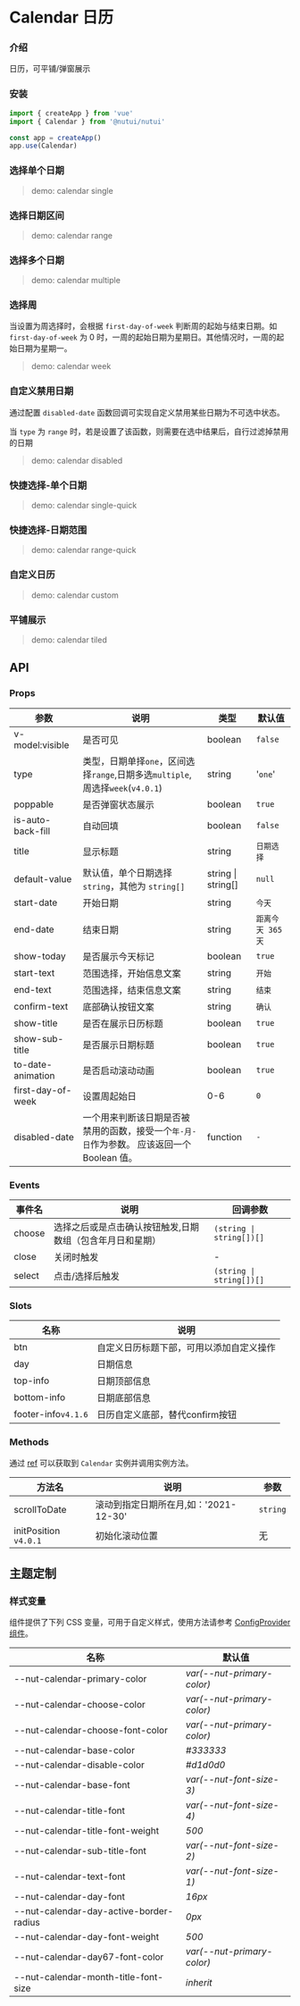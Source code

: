 # Calendar 日历

### 介绍

日历，可平铺/弹窗展示

### 安装

```js
import { createApp } from 'vue'
import { Calendar } from '@nutui/nutui'

const app = createApp()
app.use(Calendar)
```

### 选择单个日期

> demo: calendar single

### 选择日期区间

> demo: calendar range

### 选择多个日期

> demo: calendar multiple

### 选择周

当设置为周选择时，会根据 `first-day-of-week` 判断周的起始与结束日期。如 `first-day-of-week` 为 0 时，一周的起始日期为星期日。其他情况时，一周的起始日期为星期一。

> demo: calendar week

### 自定义禁用日期

通过配置 `disabled-date` 函数回调可实现自定义禁用某些日期为不可选中状态。

当 `type` 为 `range` 时，若是设置了该函数，则需要在选中结果后，自行过滤掉禁用的日期

> demo: calendar disabled

### 快捷选择-单个日期

> demo: calendar single-quick

### 快捷选择-日期范围

> demo: calendar range-quick

### 自定义日历

> demo: calendar custom

### 平铺展示

> demo: calendar tiled

## API

### Props

| 参数 | 说明 | 类型 | 默认值 |
| --- | --- | --- | --- |
| v-model:visible | 是否可见 | boolean | `false` |
| type | 类型，日期单择`one`，区间选择`range`,日期多选`multiple`,周选择`week`(`v4.0.1`) | string | '`one`' |
| poppable | 是否弹窗状态展示 | boolean | `true` |
| is-auto-back-fill | 自动回填 | boolean | `false` |
| title | 显示标题 | string | `日期选择` |
| default-value | 默认值，单个日期选择 `string`，其他为 `string[]` | string \| string[] | `null` |
| start-date | 开始日期 | string | `今天` |
| end-date | 结束日期 | string | `距离今天 365 天` |
| show-today | 是否展示今天标记 | boolean | `true` |
| start-text | 范围选择，开始信息文案 | string | `开始` |
| end-text | 范围选择，结束信息文案 | string | `结束` |
| confirm-text | 底部确认按钮文案 | string | `确认` |
| show-title | 是否在展示日历标题 | boolean | `true` |
| show-sub-title | 是否展示日期标题 | boolean | `true` |
| to-date-animation | 是否启动滚动动画 | boolean | `true` |
| first-day-of-week | 设置周起始日 | 0-6 | `0` |
| disabled-date | 一个用来判断该日期是否被禁用的函数，接受一个`年-月-日`作为参数。 应该返回一个 Boolean 值。 | function | `-` |

### Events

| 事件名 | 说明 | 回调参数 |
| --- | --- | --- |
| choose | 选择之后或是点击确认按钮触发,日期数组（包含年月日和星期） | `(string \| string[])[]` |
| close | 关闭时触发 | - |
| select | 点击/选择后触发 | `(string \| string[])[]` |

### Slots

| 名称 | 说明 |
| --- | --- |
| btn | 自定义日历标题下部，可用以添加自定义操作 |
| day | 日期信息 |
| top-info | 日期顶部信息 |
| bottom-info | 日期底部信息 |
| footer-info`v4.1.6` | 日历自定义底部，替代confirm按钮 |

### Methods

通过 [ref](https://vuejs.org/guide/essentials/template-refs.html) 可以获取到 `Calendar` 实例并调用实例方法。

| 方法名 | 说明 | 参数 |
| --- | --- | --- |
| scrollToDate | 滚动到指定日期所在月,如：'2021-12-30' | `string` |
| initPosition `v4.0.1` | 初始化滚动位置 | 无 |

## 主题定制

### 样式变量

组件提供了下列 CSS 变量，可用于自定义样式，使用方法请参考 [ConfigProvider 组件](#/zh-CN/component/configprovider)。

| 名称 | 默认值 |
| --- | --- |
| --nut-calendar-primary-color | _var(--nut-primary-color)_ |
| --nut-calendar-choose-color | _var(--nut-primary-color)_ |
| --nut-calendar-choose-font-color | _var(--nut-primary-color)_ |
| --nut-calendar-base-color | _#333333_ |
| --nut-calendar-disable-color | _#d1d0d0_ |
| --nut-calendar-base-font | _var(--nut-font-size-3)_ |
| --nut-calendar-title-font | _var(--nut-font-size-4)_ |
| --nut-calendar-title-font-weight | _500_ |
| --nut-calendar-sub-title-font | _var(--nut-font-size-2)_ |
| --nut-calendar-text-font | _var(--nut-font-size-1)_ |
| --nut-calendar-day-font | _16px_ |
| --nut-calendar-day-active-border-radius | _0px_ |
| --nut-calendar-day-font-weight | _500_ |
| --nut-calendar-day67-font-color | _var(--nut-primary-color)_ |
| --nut-calendar-month-title-font-size | _inherit_ |
